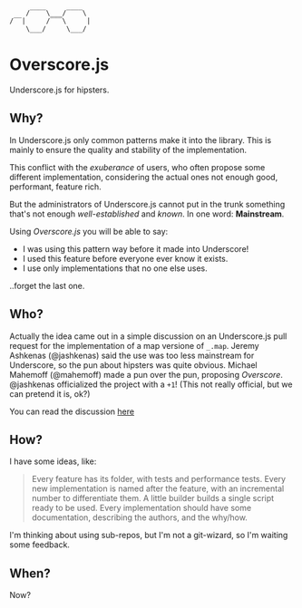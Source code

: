 
        /‾‾‾‾\___/‾‾‾‾\
    /‾‾|     /‾‾‾\     |
        \___/     \___/


Overscore.js
============

Underscore.js for hipsters.

Why?
----

In Underscore.js only common patterns make it into the library. This is
mainly to ensure the quality and stability of the implementation.

This conflict with the *exuberance* of users, who often propose some different
implementation, considering the actual ones not enough good, performant, feature
rich.

But the administrators of Underscore.js cannot put in the trunk something that's
not enough *well-established* and *known*. In one word: **Mainstream**.

Using *Overscore.js* you will be able to say:

* I was using this pattern way before it made into Underscore!
* I used this feature before everyone ever know it exists.
* I use only implementations that no one else uses.

..forget the last one.

Who?
----

Actually the idea came out in a simple discussion on an Underscore.js pull
request for the implementation of a map versione of `_.map`. Jeremy Ashkenas
(@jashkenas) said the use was too less mainstream for Underscore, so the pun about
hipsters was quite obvious. Michael Mahemoff (@mahemoff) made a pun over the pun,
proposing *Overscore*. @jashkenas officialized the project with a `+1`! (This not
really official, but we can pretend it is, ok?)

You can read the discussion [here][1]

[1]: https://github.com/documentcloud/underscore/issues/220#issuecomment-2257448

How?
----

I have some ideas, like:

> Every feature has its folder, with tests and performance
> tests. Every new implementation is named after the feature, with an incremental
> number to differentiate them. A little builder builds a single script ready to be
> used. Every implementation should have some documentation, describing the
> authors, and the why/how.

I'm thinking about using sub-repos, but I'm not a git-wizard, so I'm waiting some
feedback.

When?
-----

Now?
